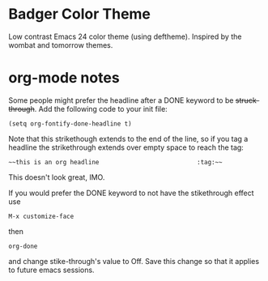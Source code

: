 # Badger Color Theme

Low contrast Emacs 24 color theme (using deftheme). Inspired by the wombat and tomorrow themes.

# org-mode notes
Some people might prefer the headline after a DONE keyword to be ~~struck-through~~. Add the following code to your init file:

    (setq org-fontify-done-headline t)

Note that this strikethough extends to the end of the line, so if you tag a headline the strikethrough extends over empty space to reach the tag:

    ~~this is an org headline                           :tag:~~

This doesn't look great, IMO.

If you would prefer the DONE keyword to not have the stikethrough effect use 

    M-x customize-face

then 

    org-done

and change stike-through's value to Off. Save this change so that it applies to future emacs sessions.

